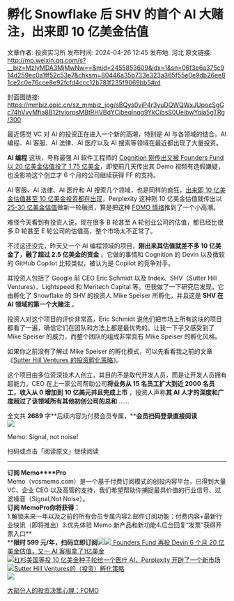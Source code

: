 # 孵化 Snowflake 后 SHV 的首个 AI 大赌注，出来即 10 亿美金估值

文章作者: 投资实习所
发布时间: 2024-04-26 12:45
发布地: 河北
原文链接: http://mp.weixin.qq.com/s?__biz=MzIyMDA3MjMwNw==&mid=2455853609&idx=1&sn=06f3e6a375c914d259ec0a1ff52c53e7&chksm=80446a35b733e323a365f55e0e9db26ee81ce2c0e76cce8e92fcfd4ccc12b781f235f9069bb5#rd

封面图链接: https://mmbiz.qpic.cn/sz_mmbiz_jpg/sBQys0vjP4r3yuDQWQWxJUpocSgGc74hVvvMfia8B12tvlorpsMBtRHVBdYCibeqlnqg9YkCibsS0UeibwYqia5gTRg/300

最近感觉 VC 对 AI 的投资正在进入一个新的高潮，特别是 AI 与各领域的结合。AI 编程、AI 客服、AI 法律、AI 医疗以及 AI
搜索等领域在最近都出现了大量投资。

**AI 编程** 这块，号称最强 AI 软件工程师的 [Cognition 刚传出又被 Founders Fund 以 20 亿美金估值投了 1.75
亿美金](http://mp.weixin.qq.com/s?__biz=MzIyMDA3MjMwNw==&mid=2455853584&idx=1&sn=cc4103cae80aa83b40ef306569948dfa&chksm=80446a0cb733e31aa47b8efc8a591a3a11dec2be1b2cd5dc0ed7f2cb7c701498003502672742&scene=21#wechat_redirect)，即使前几天传出其
Demo 视频有造假嫌疑，也没影响这个创立才 6 个月的公司继续获得 FF 的支持。

AI 客服、AI 法律、AI 医疗和 AI 搜索几个领域，也是同样的疯狂，[出来即 10 亿美金估值甚至 10
亿美金投资都在出现](http://mp.weixin.qq.com/s?__biz=MzIyMDA3MjMwNw==&mid=2455853573&idx=1&sn=054c2458585a6123c7d2fe05e206c814&chksm=80446a19b733e30f172f93d7fce947309e991f2c31b1f2d1a21a19a08760f55b4dda67aa80bb&scene=21#wechat_redirect)，Perplexity
这种刚 10 亿美金估值就传出以 [25-30
亿美金估值](http://mp.weixin.qq.com/s?__biz=MzIyMDA3MjMwNw==&mid=2455853573&idx=1&sn=054c2458585a6123c7d2fe05e206c814&chksm=80446a19b733e30f172f93d7fce947309e991f2c31b1f2d1a21a19a08760f55b4dda67aa80bb&scene=21#wechat_redirect)做新一轮融资，算是把这种
[FOMO
情绪](http://mp.weixin.qq.com/s?__biz=MzIyMDA3MjMwNw==&mid=2455848494&idx=1&sn=264cdaf76b2fef2ae04c9db0b1b47259&chksm=80447632b733ff24860198d0aa7e08a21aeaf2ca0c94d104c060460aecc1b98155605fce3289&scene=21#wechat_redirect)推到了一个小高潮。

难怪今天看到有投资人说，现在很多 B 轮甚至 A 轮创业公司的估值，都已经比很多 D 轮甚至 E 轮公司的估值高，整个市场太不正常了。

不过这还没完，昨天又一个 AI 编程领域的项目，**刚出来其估值就差不多 10 亿美金了，融了超过 2.5 亿美金的资金** 。它做的事情和
Cognition 的 Devin 以及微软的 GitHub Copilot 比较类似，被认为是 Copilot 的竞争对手。

其投资人包括了 Google 前 CEO Eric Schmidt 以及 Index、SHV（Sutter Hill
Ventures）、Lightspeed 和 Meritech Capital 等。但我做了一下研究后发现，它由孵化了 Snowflake 的 SHV
的投资人 Mike Speiser 所孵化，并且这是 **SHV 在 AI 领域的第一个大赌注** 。

投资人对这个项目的评价非常高，Eric Schmidt 说他们把市场上所有这块的项目都看了一遍，确信它们在团队和方法上都是最优秀的。让我一下子又感受到了
Mike Speiser 的威力，而整个团队的组成非常具有 Mike Speiser 的孵化风格。  
  
如果你之前没有了解过 Mike Speiser 的孵化模式，可以先看看我之前的文章《[Sutter Hill Ventures
的投资孵化策略](http://mp.weixin.qq.com/s?__biz=MzIyMDA3MjMwNw==&mid=2455848894&idx=1&sn=4b02f1a2ab62c57ff8ee96285c04b720&chksm=804477a2b733feb4400a036fd2bfbc07faf77d7cc766cec963b920b4ee708a7122bd70b3744a&scene=21#wechat_redirect)》。

这个项目由多位资深技术人创立，其目的不是取代开发人员，而是让开发人员拥有超能力，CEO 在上一家公司帮助公司**将业务从 15 名员工扩大到近 2000
名员工，收入从 0 增加到 10 亿美元并且完成上市** ，投资人声称**其 AI 人才的深度和广度超过了该领域所有其他初创公司的总和** ……

全文共 **2689** 字**后续内容为付费会员专属，****会员扫码登录直接阅读**  
![](https://mmbiz.qpic.cn/sz_mmbiz_png/sBQys0vjP4r3yuDQWQWxJUpocSgGc74hpUaEx11pX8raDvNAdVECKy3hRCdAkCaFvsvFw96ztS1Eyg7W7Ivvdg/640?wx_fmt=png&from=appmsg)  

Memo: Signal, not noise!

扫码或点击「阅读原文」继续阅读

****

**订阅 Memo****Pro**  
Memo（vcsmemo.com）是一个基于付费订阅模式的创投内容平台，已得到大量 VC、企业 CEO
以及高管的支持，我们希望帮助你捕捉最具价值的行业信号、过滤噪音（Signal,Not Noise）。  
**订阅 Memo****Pro****你将获得：**  
1.解锁未来一年以及之前的所有会员专属内容2.邮件订阅功能：付费内容+最新行业快讯（即将推出）3.优先体验 Memo
新产品和新功能4.后台回复“发票”获得开票入口**  
****限时 599
元/年，扫码立即订阅**![](https://mmbiz.qpic.cn/mmbiz_png/mrJibAziaMQhQGoNHniac6wGOyRe172dlS0HCYicyjiaCTtly2pULIz6YPNsXeRjoQFSuDYezsia4ibhbAc1X3GKtVRyw/640?wx_fmt=png&wxfrom=5&wx_lazy=1&wx_co=1)[![](https://mmbiz.qpic.cn/sz_mmbiz_jpg/sBQys0vjP4oQD9bbPcK6d6Uf5o5CH63wuNfZ2V5E6FkibTV1LJ83V00cg2q5WBqG3GOn2asH3Cp251pLq908HhA/640?wx_fmt=jpeg)
Founders Fund 再投 Devin 6 个月 20 亿美金估值，又一 AI
客服拿了1亿美金](https://mp.weixin.qq.com/s?__biz=MzIyMDA3MjMwNw==&mid=2455853584&idx=1&sn=cc4103cae80aa83b40ef306569948dfa&chksm=80446a0cb733e31aa47b8efc8a591a3a11dec2be1b2cd5dc0ed7f2cb7c701498003502672742&scene=21#wechat_redirect)  
[![](https://mmbiz.qpic.cn/sz_mmbiz_jpg/sBQys0vjP4oj6kVk5lIKric4icbMQUvE1Djs9eN9JYRgRQJ77ibhftKMmDkZLC0wvRYANdOx8tZtMTRk9EFBRdzVA/640?wx_fmt=jpeg)红杉美国等投
10 亿美金种子轮给一个医疗 AI，Perplexity
开辟了一个新市场](https://mp.weixin.qq.com/s?__biz=MzIyMDA3MjMwNw==&mid=2455853573&idx=1&sn=054c2458585a6123c7d2fe05e206c814&chksm=80446a19b733e30f172f93d7fce947309e991f2c31b1f2d1a21a19a08760f55b4dda67aa80bb&scene=21#wechat_redirect)  
[![](https://mmbiz.qpic.cn/mmbiz_jpg/sBQys0vjP4o4zFJVQw7qvo0kv6SF7R8jRUyqJcRx3KdFG70EpibxKAicicGPlynXbxiayJG4yyNqbdYMyQdtWHsr5Q/640?wx_fmt=jpeg)Sutter
Hill
Ventures的（投资）孵化策略](https://mp.weixin.qq.com/s?__biz=MzIyMDA3MjMwNw==&mid=2455848894&idx=1&sn=4b02f1a2ab62c57ff8ee96285c04b720&chksm=804477a2b733feb4400a036fd2bfbc07faf77d7cc766cec963b920b4ee708a7122bd70b3744a&scene=21#wechat_redirect)  
[![](https://mmbiz.qpic.cn/mmbiz_jpg/sBQys0vjP4q31hWnaSV9QiadpmmicNPKnOQiaVKmNGU7tQKYCAMmZW3zK6962FxbLt2Cqp5LvJMC2I9ibEYibILOlDQ/640?wx_fmt=jpeg)](https://mp.weixin.qq.com/s?__biz=MzIyMDA3MjMwNw==&mid=2455848494&idx=1&sn=264cdaf76b2fef2ae04c9db0b1b47259&chksm=80447632b733ff24860198d0aa7e08a21aeaf2ca0c94d104c060460aecc1b98155605fce3289&scene=21#wechat_redirect)

[大部分人的投资决策心理：FOMO](https://mp.weixin.qq.com/s?__biz=MzIyMDA3MjMwNw==&mid=2455848494&idx=1&sn=264cdaf76b2fef2ae04c9db0b1b47259&chksm=80447632b733ff24860198d0aa7e08a21aeaf2ca0c94d104c060460aecc1b98155605fce3289&scene=21#wechat_redirect)

